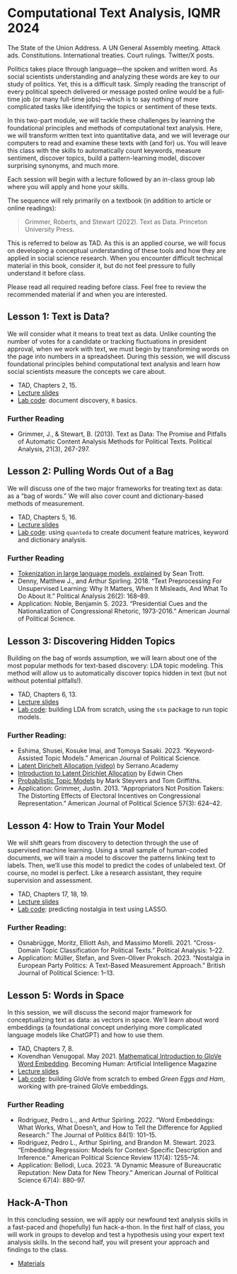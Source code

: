 # Computational Text Analysis, IQMR 2024

The State of the Union Address. A UN General Assembly meeting. Attack ads. Constitutions. International treaties. Court rulings. Twitter/X posts. 

Politics takes place through language—the spoken and written word. As social scientists understanding and analyzing these words are key to our study of politics. Yet, this is a difficult task. Simply reading the transcript of every political speech delivered or message posted online would be a full-time job (or many full-time jobs)—which is to say nothing of more complicated tasks like identifying the topics or sentiment of these texts.

In this two-part module, we will tackle these challenges by learning the foundational principles and methods of computational text analysis. Here, we will transform written text into quantitative data, and we will leverage our computers to read and examine these texts with (and for) us. You will leave this class with the skills to automatically count keywords, measure sentiment, discover topics, build a pattern-learning model, discover surprising synonyms, and much more. 

Each session will begin with a lecture followed by an in-class group lab where you will apply and hone your skills.

The sequence will rely primarily on a textbook (in addition to article or online readings): 

> Grimmer, Roberts, and Stewart (2022). Text as Data. Princeton University Press. 

This is referred to below as TAD. As this is an applied course, we will focus on developing a conceptual understanding of these tools and how they are applied in social science research. When you encounter difficult technical material in this book, consider it, but do not feel pressure to fully understand it before class. 

Please read all required reading before class. Feel free to review the recommended material if and when you are interested. 

## Lesson 1: Text is Data?

We will consider what it means to treat text as data. Unlike counting the number of votes for a candidate or tracking fluctuations in president approval, when we work with text, we must begin by transforming words on the page into numbers in a spreadsheet. During this session, we will discuss foundational principles behind computational text analysis and learn how social scientists measure the concepts we care about. 

- TAD, Chapters 2, 15.
- [Lecture slides](iqmr1-intro/iqmr1-intro.pdf)
- [Lab code](iqmr1-intro/iqmr-lab-1.R): document discovery, `R` basics.

### Further Reading
- Grimmer, J., & Stewart, B. (2013). Text as Data: The Promise and Pitfalls of Automatic Content Analysis Methods for Political Texts. Political Analysis, 21(3), 267-297.


## Lesson 2: Pulling Words Out of a Bag

We will discuss one of the two major frameworks for treating text as data: as a “bag of words.” We will also cover count and dictionary-based methods of measurement. 

- TAD, Chapters 5, 16.
- [Lecture slides](iqmr2-dicts/iqmr2-dicts.pdf)
- [Lab code](iqmr2-dicts/iqmr-lab-2.R): using `quanteda` to create document feature matrices, keyword and dictionary analysis. 

### Further Reading
- [Tokenization in large language models, explained](https://seantrott.substack.com/p/tokenization-in-large-language-models?publication_id=1003231&post_id=143614250&isFreemail=true&r=ecfmx&triedRedirect=true) by Sean Trott.
- Denny, Matthew J., and Arthur Spirling. 2018. “Text Preprocessing For Unsupervised Learning: Why It Matters, When It Misleads, And What To Do About It.” Political Analysis 26(2): 168–89. 
- Application: Noble, Benjamin S. 2023. “Presidential Cues and the Nationalization of Congressional Rhetoric, 1973-2016.” American Journal of Political Science.

## Lesson 3: Discovering Hidden Topics

Building on the bag of words assumption, we will learn about one of the most popular methods for text-based discovery: LDA topic modeling. This method will allow us to automatically discover topics hidden in text (but not without potential pitfalls!). 

- TAD, Chapters 6, 13.
- [Lecture slides](iqmr3-lda/iqmr3-lda.pdf)
- [Lab code](iqmr3-lda/iqmr-lab-3.R): building LDA from scratch, using the `stm` package to run topic models.

### Further Reading:
- Eshima, Shusei, Kosuke Imai, and Tomoya Sasaki. 2023. “Keyword-Assisted Topic Models.” American Journal of Political Science. 
- [Latent Dirichelt Allocation (video)](https://www.youtube.com/watch?v=T05t-SqKArY) by Serrano.Academy
- [Introduction to Latent Dirichlet Allocation](https://arc.net/l/quote/ddscyjzt) by Edwin Chen
- [Probabilistic Topic Models](https://d1wqtxts1xzle7.cloudfront.net/81715/sbmq8q4bog4w4yg3ip1.pdf?1425068854=&response-content-disposition=inline%3B+filename%3Dpdf.pdf&Expires=1717897918&Signature=IyuZ1fehyoWkWrdKvBXboUV~bKu29ngNASDoECSpWaoSc4CUO88YIyNO4Sz6cMUR07gWP2ydOsfTlyCbo~r4oCZcwzrhbqGfEKeyPlq7dypt0~AfS5mwVk3QhxaxwhstqLgpmZwQZo1vnD8vA3yOvOJYxKbY6N2mq~Y5-tZP26LZ53T0MMVFB4qooofg1HF8ZJL6-g~dV-7jvylNpaHkU7fd6RmX3XMYlKh38KlB3DxXEY3pVTAMl84lVaAz57WPdCaQF2Nu3GqQuJDdFtItRxvv8LSC5NwzEDAoLuNvGiiGjG~63VNM9nyh2RP7kpxvZV3A-Uze0VERdkWSy-FzRw__&Key-Pair-Id=APKAJLOHF5GGSLRBV4ZA) by Mark Steyvers and Tom Griffiths.
- Application: Grimmer, Justin. 2013. “Appropriators Not Position Takers: The Distorting Effects of Electoral Incentives on Congressional Representation.” American Journal of Political Science 57(3): 624–42. 

## Lesson 4: How to Train Your Model

We will shift gears from discovery to detection through the use of supervised machine learning. Using a small sample of human-coded documents, we will train a model to discover the patterns linking text to labels. Then, we’ll use this model to predict the codes of unlabeled text. Of course, no model is perfect. Like a research assistant, they require supervision and assessment.

- TAD, Chapters 17, 18, 19. 
- [Lecture slides](iqmr4-ml/iqmr4-ml.pdf)
- [Lab code](iqmr4-ml/iqmr-lab-4.R): predicting nostalgia in text using LASSO.

### Further Reading:
- Osnabrügge, Moritz, Elliott Ash, and Massimo Morelli. 2021. “Cross-Domain Topic Classification for Political Texts.” Political Analysis: 1–22.
- Application: Müller, Stefan, and Sven-Oliver Proksch. 2023. “Nostalgia in European Party Politics: A Text-Based Measurement Approach.” British Journal of Political Science: 1–13.

## Lesson 5: Words in Space

In this session, we will discuss the second major framework for conceptualizing text as data: as vectors in space. We'll learn about word embeddings (a foundational concept underlying more complicated language models like ChatGPT) and how to use them. 

- TAD, Chapters 7, 8.
- Kovendhan Venugopal. May 2021. [Mathematical Introduction to GloVe Word Embedding](https://becominghuman.ai/mathematical-introduction-to-glove-word-embedding-60f24154e54c). Becoming Human: Artificial Intelligence Magazine
- [Lecture slides](iqmr5-emb/iqmr5-emb.pdf)
- [Lab code](iqmr5-emb/iqmr-lab-5.R): building GloVe from scratch to embed *Green Eggs and Ham*, working with pre-trained GloVe embeddings.

### Further Reading
- Rodriguez, Pedro L., and Arthur Spirling. 2022. “Word Embeddings: What Works, What Doesn’t, and How to Tell the Difference for Applied Research.” The Journal of Politics 84(1): 101–15.
- Rodriguez, Pedro L., Arthur Spirling, and Brandon M. Stewart. 2023. “Embedding Regression: Models for Context-Specific Description and Inference.” American Political Science Review 117(4): 1255–74.
- Application: Bellodi, Luca. 2023. “A Dynamic Measure of Bureaucratic Reputation: New Data for New Theory.” American Journal of Political Science 67(4): 880–97. 

## Hack-A-Thon
In this concluding session, we will apply our newfound text analysis skills in a fast-paced and (hopefully) fun hack-a-thon. In the first half of class, you will work in groups to develop and test a hypothesis using your expert text analysis skills. In the second half, you will present your approach and findings to the class.

- [Materials](hack-a-thon.R)
